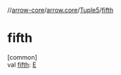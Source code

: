 //[arrow-core](../../../index.md)/[arrow.core](../index.md)/[Tuple5](index.md)/[fifth](fifth.md)

# fifth

[common]\
val [fifth](fifth.md): [E](index.md)
